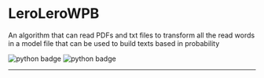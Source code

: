 # LeroLeroWPB
An algorithm that can read PDFs and txt files to transform all the read words in a model file that can be used to build texts based in probability

![python badge](https://img.shields.io/badge/Python-14354C?style=for-the-badge&logo=python&logoColor=white)
![python badge](https://img.shields.io/badge/Beta-fff?style=for-the-badge)

<hr>

